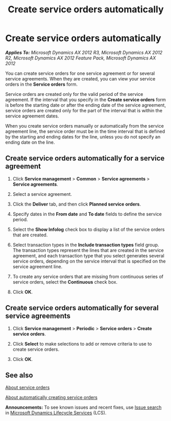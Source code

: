 ﻿---
title: Create service orders automatically
TOCTitle: Create service orders automatically
ms:assetid: 2451b8f7-f35a-4892-b12c-2d5667cbbb79
ms:mtpsurl: https://technet.microsoft.com/en-us/library/Aa496810(v=AX.60)
ms:contentKeyID: 36056187
ms.date: 04/18/2014
mtps_version: v=AX.60
_tocRel: gg231005(v=ax.60)/toc.json
---

# Create service orders automatically 


_**Applies To:** Microsoft Dynamics AX 2012 R3, Microsoft Dynamics AX 2012 R2, Microsoft Dynamics AX 2012 Feature Pack, Microsoft Dynamics AX 2012_

You can create service orders for one service agreement or for several service agreements. When they are created, you can view your service orders in the **Service orders** form.

Service orders are created only for the valid period of the service agreement. If the interval that you specify in the **Create service orders** form is before the starting date or after the ending date of the service agreement, service orders are created only for the part of the interval that is within the service agreement dates.

When you create service orders manually or automatically from the service agreement line, the service order must be in the time interval that is defined by the starting and ending dates for the line, unless you do not specify an ending date on the line.

## Create service orders automatically for a service agreement

1.  Click **Service management** \> **Common** \> **Service agreements** \> **Service agreements**.

2.  Select a service agreement.

3.  Click the **Deliver** tab, and then click **Planned service orders**.

4.  Specify dates in the **From date** and **To date** fields to define the service period.

5.  Select the **Show Infolog** check box to display a list of the service orders that are created.

6.  Select transaction types in the **Include transaction types** field group. The transaction types represent the lines that are created in the service agreement, and each transaction type that you select generates several service orders, depending on the service interval that is specified on the service agreement line.

7.  To create any service orders that are missing from continuous series of service orders, select the **Continuous** check box.

8.  Click **OK**.

## Create service orders automatically for several service agreements

1.  Click **Service management** \> **Periodic** \> **Service orders** \> **Create service orders**.

2.  Click **Select** to make selections to add or remove criteria to use to create service orders.

3.  Click **OK**.

## See also

[About service orders](about-service-orders.md)

[About automatically creating service orders](about-automatically-creating-service-orders.md)

  
**Announcements:** To see known issues and recent fixes, use [Issue search](http://go.microsoft.com/fwlink/?linkid=389258) in [Microsoft Dynamics Lifecycle Services](http://go.microsoft.com/fwlink/?linkid=306505) (LCS).

